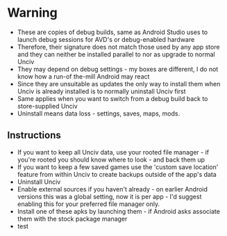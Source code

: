 # Warning
- These are copies of debug builds, same as Android Studio uses to launch debug sessions for AVD's or debug-enabled hardware
- Therefore, their signature does not match those used by any app store and they can neither be installed parallel to nor as upgrade to normal Unciv
- They may depend on debug settings - my boxes are different, I do not know how a run-of the-mill Android may react
- Since they are unsuitable as updates the only way to install them when Unciv is already installed is to normally uninstall Unciv first
- Same applies when you want to switch from a debug build back to store-supplied Unciv
- Uninstall means data loss - settings, saves, maps, mods.

## Instructions
- If you want to keep all Unciv data, use your rooted file manager - if you're rooted you should know where to look - and back them up
- If you want to keep a few saved games use the 'custom save location' feature from within Unciv to create backups outside of the app's data
- Uninstall Unciv
- Enable external sources if you haven't already - on earlier Android versions this was a global setting, now it is per app - I'd suggest enabling this for your preferred file manager only.
- Install one of these apks by launching them - if Android asks associate them with the stock package manager
- test
